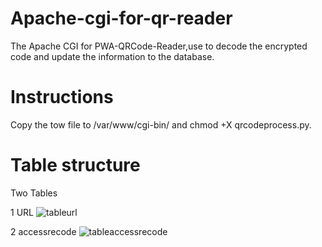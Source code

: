 # Apache-cgi-for-qr-reader

The Apache CGI for PWA-QRCode-Reader,use to decode the encrypted code and update the information to the database.

# Instructions

Copy the tow file to /var/www/cgi-bin/ and chmod +X qrcodeprocess.py.

# Table structure
Two Tables 

1  URL 
![tableurl](https://user-images.githubusercontent.com/29054733/52253445-4812fa00-294b-11e9-841d-e2c67e6388c1.png)

2  accessrecode
![tableaccessrecode](https://user-images.githubusercontent.com/29054733/52253446-4f3a0800-294b-11e9-869d-f46261b7f924.png)

